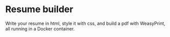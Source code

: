 # Resume builder

Write your resume in html, style it with css, and build a pdf with WeasyPrint, all running in a Docker container.
